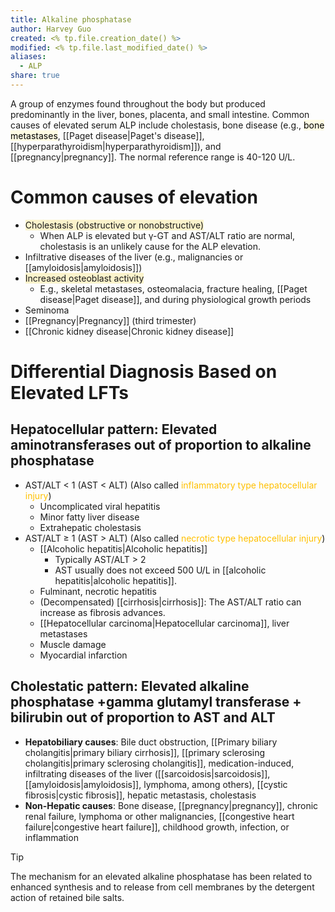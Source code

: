 ```yaml
---
title: Alkaline phosphatase
author: Harvey Guo
created: <% tp.file.creation_date() %>
modified: <% tp.file.last_modified_date() %>
aliases:
  - ALP
share: true
---
```

A group of enzymes found throughout the body but produced predominantly in the liver, bones, placenta, and small intestine. Common causes of elevated serum ALP include cholestasis, bone disease (e.g., <mark style="background: #FFF3A34A;">bone metastases</mark>, [[Paget disease|Paget's disease]], [[hyperparathyroidism|hyperparathyroidism]]), and [[pregnancy|pregnancy]]. The normal reference range is 40-120 U/L.
# Common causes of elevation
- <span style="background:rgba(240, 200, 0, 0.2)">Cholestasis (obstructive or nonobstructive)</span>
	- When ALP is elevated but γ-GT and AST/ALT ratio are normal, cholestasis is an unlikely cause for the ALP elevation.
- Infiltrative diseases of the liver (e.g., malignancies or [[amyloidosis|amyloidosis]])
- <span style="background:rgba(240, 200, 0, 0.2)">Increased osteoblast activity </span>
	- E.g., skeletal metastases, osteomalacia, fracture healing, [[Paget disease|Paget disease]], and during physiological growth periods
- Seminoma
- [[Pregnancy|Pregnancy]] (third trimester)
- [[Chronic kidney disease|Chronic kidney disease]]
# Differential Diagnosis Based on Elevated LFTs

## Hepatocellular pattern: Elevated aminotransferases out of proportion to alkaline phosphatase
- AST/ALT < 1 (AST < ALT) (Also called <font color="#ffc000">inflammatory type hepatocellular injury</font>)
	- Uncomplicated viral hepatitis
	- Minor fatty liver disease
	- Extrahepatic cholestasis
- AST/ALT ≥ 1 (AST > ALT) (Also called <font color="#ffc000">necrotic type hepatocellular injury</font>)
	- [[Alcoholic hepatitis|Alcoholic hepatitis]]
		- Typically AST/ALT > 2
		- AST usually does not exceed 500 U/L in [[alcoholic hepatitis|alcoholic hepatitis]].
	- Fulminant, necrotic hepatitis
	- (Decompensated) [[cirrhosis|cirrhosis]]: The AST/ALT ratio can increase as fibrosis advances.
	- [[Hepatocellular carcinoma|Hepatocellular carcinoma]], liver metastases
	- Muscle damage 
	- Myocardial infarction
## Cholestatic pattern: Elevated alkaline phosphatase +gamma glutamyl transferase + bilirubin out of proportion to AST and ALT

- **Hepatobiliary causes**: Bile duct obstruction, [[Primary biliary cholangitis|primary biliary cirrhosis]], [[primary sclerosing cholangitis|primary sclerosing cholangitis]], medication-induced, infiltrating diseases of the liver ([[sarcoidosis|sarcoidosis]], [[amyloidosis|amyloidosis]], lymphoma, among others), [[cystic fibrosis|cystic fibrosis]], hepatic metastasis, cholestasis
- **Non-Hepatic causes**: Bone disease, [[pregnancy|pregnancy]], chronic renal failure, lymphoma or other malignancies, [[congestive heart failure|congestive heart failure]], childhood growth, infection, or inflammation
>[!tip] 
>The mechanism for an elevated alkaline phosphatase has been related to enhanced synthesis and to release from cell membranes by the detergent action of retained bile salts.
